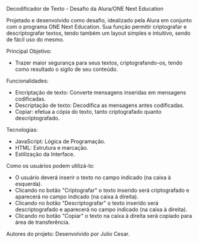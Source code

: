 
Decodificador de Texto - Desafio da Alura/ONE Next Education

Projetado e desenvolvido como desafio, idealizado pela Alura em conjunto com o programa ONE Next Education. Sua função permitir criptografar e descriptografar textos, tendo também um layout simples e intuitivo, sendo de fácil uso do mesmo.

Principal Objetivo:
- Trazer maior segurança para seus textos, criptografando-os, tendo como resultado o sigilo de seu conteúdo.

Funcionalidades:
- Encriptação de texto: Converte mensagens inseridas em mensagens codificadas.
- Descriptação de texto: Decodifica as mensagens antes codificadas.
- Copiar: efetua a cópia do texto, tanto criptografado quanto descriptografado.

Tecnologias:
- JavaScript: Lógica de Programação.
- HTML: Estrutura e marcação.
- Estilização da Interface.  

Como os usuários podem utilizá-lo:
- O usuário deverá inserir o texto no campo indicado (na caixa à esquerda).
- Clicando no botão "Criptografar" o texto inserido será criptografado e aparecerá no campo indicado (na caixa à direita).
- Clicando no botão "Descriptografar" o texto inserido será descriptografado e aparecerá no campo indicado (na caixa à direita).
- Clicando no botão "Copiar" o texto na caixa à direita será copiado para área de transferência.

Autores do projeto: Desenvolvido por Julio Cesar.
